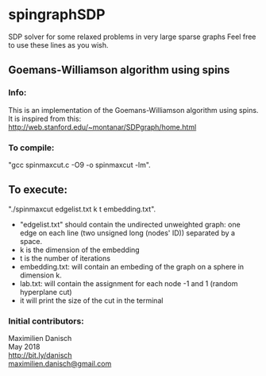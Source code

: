 # spingraphSDP
SDP solver for some relaxed problems in very large sparse graphs
Feel free to use these lines as you wish.

## Goemans-Williamson algorithm using spins

### Info:
This is an implementation of the Goemans-Williamson algorithm using spins.
It is inspired from this: http://web.stanford.edu/~montanar/SDPgraph/home.html

### To compile:
"gcc spinmaxcut.c -O9 -o spinmaxcut -lm".

## To execute:
"./spinmaxcut edgelist.txt k t embedding.txt".
- "edgelist.txt" should contain the undirected unweighted graph: one edge on each line (two unsigned long (nodes' ID)) separated by a space.
- k is the dimension of the embedding
- t is the number of iterations
- embedding.txt: will contain an embeding of the graph on a sphere in dimension k.
- lab.txt: will contain the assignment for each node -1 and 1 (random hyperplane cut)
- it will print the size of the cut in the terminal

### Initial contributors:
Maximilien Danisch  
May 2018  
http://bit.ly/danisch  
maximilien.danisch@gmail.com
